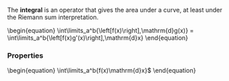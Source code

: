 The **integral** is an operator that gives the area under a curve, at least under the Riemann sum interpretation.

\begin{equation}
\int\limits_a^b{\left[f(x)\right]\,\mathrm{d}g(x)} = \int\limits_a^b{\left[f(x)g'(x)\right]\,\mathrm{d}x}
\end{equation}

### Properties

\begin{equation}
\int\limits_a^b{f(x)\mathrm{d}x}$
\end{equation}